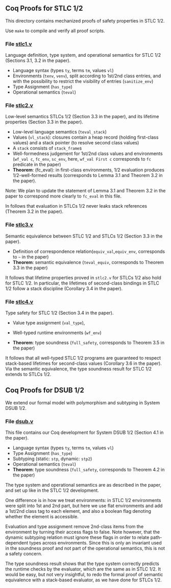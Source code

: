 ## Coq Proofs for STLC 1/2 ##


This directory contains mechanized proofs of safety properties in STLC 1/2. 

Use `make` to compile and verify all proof scripts. 


### File [stlc1.v](stlc1.v) ###

Language definition, type system, and operational semantics for STLC 1/2 (Sections 3.1, 3.2 in the paper).

- Language syntax (types `ty`, terms `tm`, values `vl`)
- Environments (`tenv`, `venv`), split according to 1st/2nd class entries, and with the possibility to restrict the visibility of entries (`sanitize_env`)
- Type Assignment (`has_type`)
- Operational semantics (`teval`)


### File [stlc2.v](stlc2.v) ###

Low-level semantics STLCs 1/2 (Section 3.3 in the paper), and its lifetime properties (Section 3.3 in the paper).

- Low-level language semantics (`teval_stack`)
- Values (`vl_stack`): closures contain a heap record (holding first-class values) 
						and a stack pointer (to resolve second class values)
- A `stack` consists of `stack_frame`s
- Well-formedness judgement for 1st/2nd class values and environments (`wf_val c`, `fc_env`, `sc_env`, here, `wf_val First c` corresponds to `fc` predicate in the paper)
- **Theorem**: (fc_eval): in first-class environments, 1/2 evaluation 
	produces 1/2-well-formed results (corresponds to Lemma 3.1 and Theorem 3.2 in the paper).
	
Note: We plan to update the statement of Lemma 3.1 and Theorem 3.2 in the paper to correspond more clearly to `fc_eval` in this file.

In follows that evaluation in STLCs 1/2 never leaks stack references (Theorem 3.2 in the paper).

### File [stlc3.v](stlc3.v) ###

Semantic equivalence between STLC 1/2 and STLCs 1/2 (Section 3.3 in the paper).

- Definition of correspondence relation(`equiv_val`,`equiv_env`, corresponds to `~` in the paper)
- **Theorem**: semantic equivalence (`teval_equiv`, corresponds to Theorem 3.3 in the paper)

It follows that lifetime properties proved in `stlc2.v` for STLCs 1/2 also hold for STLC 1/2. In particular, the lifetimes of second-class bindings in STLC 1/2 follow a stack discipline (Corollary 3.4 in the paper).

	
### File [stlc4.v](stlc4.v) ###

Type safety for STLC 1/2 (Section 3.4 in the paper).

- Value type assignment (`val_type`), 
- Well-typed runtime environments (`wf_env`)

- **Theorem**: type soundness (`full_safety`, corresponds to Theorem 3.5 in the paper)

It follows that all well-typed STLC 1/2 programs are guaranteed to respect stack-based lifetimes for second-class values (Corollary 3.6 in the paper). Via the semantic equivalence, the type soundness result for STLC 1/2 extends to STLCs 1/2.


## Coq Proofs for DSUB 1/2 ##

We extend our formal model with polymorphism and subtyping in System DSUB 1/2.

### File [dsub.v](dsub.v) ###

This file contains our Coq development for System DSUB 1/2 (Section 4.1 in the paper).

- Language syntax (types `ty`, terms `tm`, values `vl`)
- Type Assignment (`has_type`)
- Subtyping (static: `stp`, dynamic: `stp2`)
- Operational semantics (`teval`)
- **Theorem**: type soundness (`full_safety`, corresponds to Theorem 4.2 in the paper)

The type system and operational semantics are as described in the paper, and set up
like in the STLC 1/2 development.

One difference is in how we treat environments: in STLC 1/2 environments were split
into 1st and 2nd part, but here we use flat environments and add a 1st/2nd class tag
to each element, and also a boolean flag denoting whether the element is accessible.

Evaluation and type assignment remove 2nd-class items from the environment by
turning their access flags to false. Note however, that the dynamic subtyping
relation must ignore these flags in order to relate path-dependent types across
environments. Since this is only an invariant used in the soundness proof and
not part of the operational semantics, this is not a safety concern. 

The type soundness result shows that the type system correctly predicts the runtime
checks by the evaluator, which are the same as in STLC 1/2. It would be easy, 
but not very insightful, to redo the formal proof of semantic equivalence 
with a stack-based evaluator, as we have done for STLCs 1/2.






